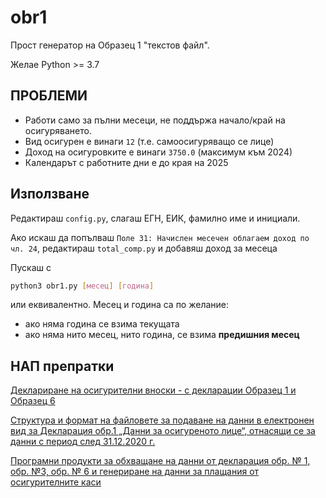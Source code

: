 # obr1

Прост генератор на Образец 1 "текстов файл".

Желае Python >= 3.7

## ПРОБЛЕМИ

- Работи само за пълни месеци, не поддържа начало/край на осигуряването.
- Вид осигурен е винаги `12` (т.е. самоосигуряващо се лице)
- Доход на осигуровките е винаги `3750.0` (максимум към 2024)
- Календарът с работните дни е до края на 2025

## Използване

Редактираш `config.py`, слагаш ЕГН, ЕИК, фамилно име и инициали.

Ако искаш да попълваш `Поле 31: Начислен месечен облагаем доход по чл. 24`, редактираш `total_comp.py`
и добавяш доход за месеца

Пускаш с

```sh
python3 obr1.py [месец] [година]
```

или еквивалентно. Месец и година са по желание:
- ако няма година се взима текущата
- ако няма нито месец, нито година, се взима **предишния месец**

## НАП препратки

[Деклариране на осигурителни вноски - с декларации Образец 1 и Образец 6 ](https://nra.bg/wps/portal/nra/uslugi/deklarirane-na-osiguritelni-vnoski-ob1-ob6)

[Структура и формат на файловете за подаване на данни в електронен вид за Декларация обр.1 „Данни за осигуреното лице“, отнасящи се за данни с период след 31.12.2020 г.](https://nra.bg/wps/wcm/connect/nra.bg25863/eb5775ba-7059-462c-9df0-8e5f776dcf37/%D0%A4%D0%B0%D0%B9%D0%BB%D0%BE%D0%B2_%D1%84%D0%BE%D1%80%D0%BC%D0%B0%D1%82_%D0%941_2021.docx?MOD=AJPERES)

[Програмни продукти за обхващане на данни от декларация обр. № 1, обр. №3, обр. № 6 и генериране на данни за плащания от осигурителните каси ](https://nra.bg/wps/portal/nra/Programni-produkti/Programni-produkti-za-obhvashtane0-na-danni-ot-deklaracii-ob1-ob3-ob6)
